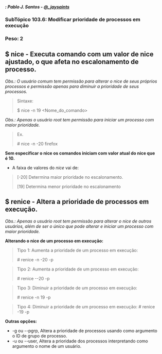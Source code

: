##### : Pablo J. Santos - [@_jaysaints](#code)
### SubTópico 103.6: Modificar prioridade de processos em execução
### Peso: 2

## $ nice - Executa comando com um valor de nice ajustado, o que afeta no escalonamento de processo.
_Obs.: O usuário comum tem permissão para alterar o nice de seus próprios processos e permissão apenas para diminuir a prioridade de seus processos._

> Sintaxe:
>
> $ nice -n 19 <Nome_do_comando>

_Obs.: Apenas o usuário root tem permissão para iniciar um processo com maior prioridade._
> Ex.
>
> \# nice -n -20 firefox

__Sem especificar o nice os comandos iniciam com valor atual do nice que é 10.__
- A faixa de valores do _nice_ vai de:
> [-20] Determina maior prioridade no escalonamento.
>
> [19] Determina menor prioridade no escalonamento

## $ renice - Altera a prioridade de processos em execução.
_Obs.: Apenas o usuário root tem permissão para alterar o nice de outros usuários, além de ser o único que pode alterar e iniciar um processo com maior prioridade._

**Alterando o nice de um processo em execução:**
> Tipo 1: Aumenta a prioridade de um processo em execução:
>
> \# renice -n -20 -p <pid>

> Tipo 2: Aumenta a prioridade de um processo em execução:
>
> \# renice --20 -p <pid>

> Tipo 3: Diminuir a prioridade de um processo em execução:
>
> \# renice -n 19 -p <pid>

> Tipo 4: Diminuir a prioridade de um processo em execução:
> \# renice -19 -p <pid>

**Outras opções:**
- -g ou --pgrp, Altera a prioridade de processos usando como argumento o ID de grupo de processo.
- -u ou --user, Altera a prioridade dos processos interpretando como argumento o nome de um usuário.
